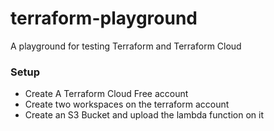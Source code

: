# terraform-playground
A playground for testing Terraform and Terraform Cloud 

### Setup
* Create A Terraform Cloud Free account
* Create two workspaces on the terraform account 
* Create an S3 Bucket and upload the lambda function on it
